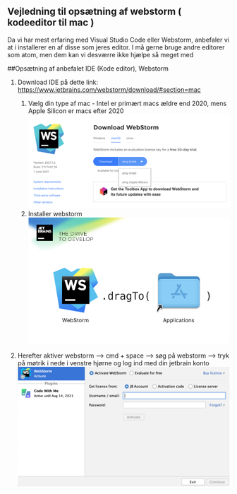 ## Vejledning til opsætning af webstorm ( kodeeditor til mac )
Da vi har mest erfaring med Visual Studio Code eller Webstorm, anbefaler vi at i installerer en af disse som jeres editor. 
I må gerne bruge andre editorer som atom, men dem kan vi desværre ikke hjælpe så meget med 

##Opsætning af anbefalet IDE (Kode editor), Webstorm
1. Download IDE på dette link: https://www.jetbrains.com/webstorm/download/#section=mac
   1. Vælg din type af mac - Intel er primært macs ældre end 2020, mens Apple Silicon er macs efter 2020
   ![Screenshot](billeder/screenshot1.png)
   2. Installer webstorm
    ![Screenshot](billeder/screenshot2.png)
      
2. Herefter aktiver webstorm --> cmd + space --> søg på webstorm --> tryk på møtrik i nede i venstre hjørne
  og log ind med din jetbrain konto
  ![Screenshot](billeder/screenshot3.png)
